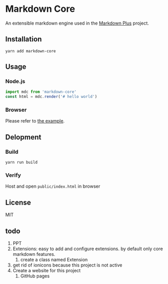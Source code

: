 # Markdown Core

An extensible markdown engine used in the [Markdown Plus](https://github.com/tylingsoft/markdown-plus) project.


## Installation

```
yarn add markdown-core
```


## Usage

### Node.js

```javascript
import mdc from 'markdown-core'
const html = mdc.render('# hello world')
```

### Browser

Please refer to [the example](./public).


## Delopment

### Build

```
yarn run build
```

### Verify

Host and open `public/index.html` in browser


## License

MIT


## todo

1. PPT
1. Extensions: easy to add and configure extensions. by default only core markdown features.
    1. create a class named Extension
1. get rid of ionicons because this project is not active
1. Create a website for this project
    1. GitHub pages
